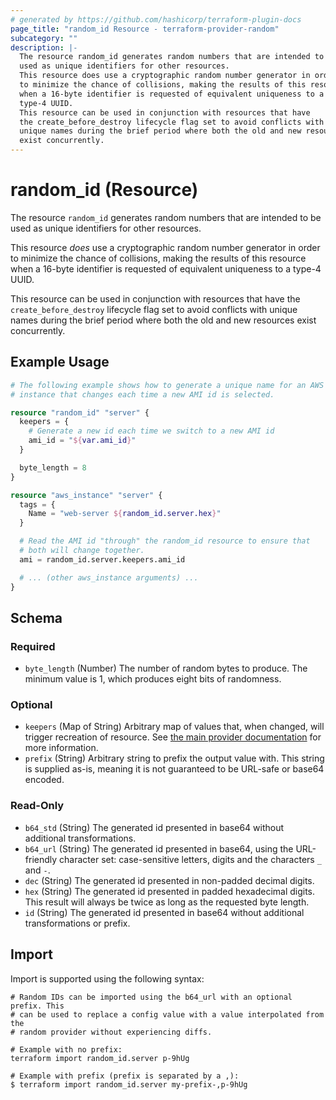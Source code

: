 ```yaml
---
# generated by https://github.com/hashicorp/terraform-plugin-docs
page_title: "random_id Resource - terraform-provider-random"
subcategory: ""
description: |-
  The resource random_id generates random numbers that are intended to be
  used as unique identifiers for other resources.
  This resource does use a cryptographic random number generator in order
  to minimize the chance of collisions, making the results of this resource
  when a 16-byte identifier is requested of equivalent uniqueness to a
  type-4 UUID.
  This resource can be used in conjunction with resources that have
  the create_before_destroy lifecycle flag set to avoid conflicts with
  unique names during the brief period where both the old and new resources
  exist concurrently.
---
```


# random_id (Resource)

The resource `random_id` generates random numbers that are intended to be
used as unique identifiers for other resources.

This resource *does* use a cryptographic random number generator in order
to minimize the chance of collisions, making the results of this resource
when a 16-byte identifier is requested of equivalent uniqueness to a
type-4 UUID.

This resource can be used in conjunction with resources that have
the `create_before_destroy` lifecycle flag set to avoid conflicts with
unique names during the brief period where both the old and new resources
exist concurrently.

## Example Usage

```terraform
# The following example shows how to generate a unique name for an AWS EC2
# instance that changes each time a new AMI id is selected.

resource "random_id" "server" {
  keepers = {
    # Generate a new id each time we switch to a new AMI id
    ami_id = "${var.ami_id}"
  }

  byte_length = 8
}

resource "aws_instance" "server" {
  tags = {
    Name = "web-server ${random_id.server.hex}"
  }

  # Read the AMI id "through" the random_id resource to ensure that
  # both will change together.
  ami = random_id.server.keepers.ami_id

  # ... (other aws_instance arguments) ...
}
```

<!-- schema generated by tfplugindocs -->
## Schema

### Required

- `byte_length` (Number) The number of random bytes to produce. The minimum value is 1, which produces eight bits of randomness.

### Optional

- `keepers` (Map of String) Arbitrary map of values that, when changed, will trigger recreation of resource. See [the main provider documentation](../index.html) for more information.
- `prefix` (String) Arbitrary string to prefix the output value with. This string is supplied as-is, meaning it is not guaranteed to be URL-safe or base64 encoded.

### Read-Only

- `b64_std` (String) The generated id presented in base64 without additional transformations.
- `b64_url` (String) The generated id presented in base64, using the URL-friendly character set: case-sensitive letters, digits and the characters `_` and `-`.
- `dec` (String) The generated id presented in non-padded decimal digits.
- `hex` (String) The generated id presented in padded hexadecimal digits. This result will always be twice as long as the requested byte length.
- `id` (String) The generated id presented in base64 without additional transformations or prefix.

## Import

Import is supported using the following syntax:

```shell
# Random IDs can be imported using the b64_url with an optional prefix. This
# can be used to replace a config value with a value interpolated from the
# random provider without experiencing diffs.

# Example with no prefix:
terraform import random_id.server p-9hUg

# Example with prefix (prefix is separated by a ,):
$ terraform import random_id.server my-prefix-,p-9hUg
```
